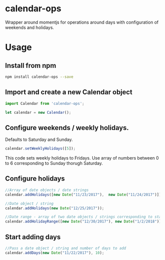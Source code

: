 # calendar-ops
Wrapper around momentjs for operations around days with configuration of weekends and holidays.

# Usage

Install from npm
----

```bash
npm install calendar-ops --save
```

Import and create a new Calendar object
----

```javascript
import Calendar from 'calendar-ops';

let calendar = new Calendar();

```
Configure weekends / weekly holidays.
----

Defaults to Saturday and Sunday.

```javascript
calendar.setWeeklyHolidays([5]);
```
This code sets weekly holidays to Fridays.
Use array of numbers between 0 to 6 corresponding to Sunday thorugh Saturday.

Configure holidays
----

```javascript
//Array of date objects / date strings
calendar.addHolidays([new Date("11/23/2017"),  new Date("11/24/2017")]);

//Date object / string
calendar.addHolidays(new Date("12/25/2017"));

//Date range - array of two date objects / strings corresponding to start date and end date
calendar.addHolidayRange([new Date("12/30/2017"), new Date("1/2/2018")]);

```

Start adding days
----
```javascript
//Pass a date object / string and number of days to add
calendar.addDays(new Date("11/22/2017"), 10);
```


